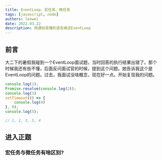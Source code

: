 ```yaml
---
title: EventLoop、宏任务、微任务
tags: [javascript, node]
authors: leewei
date: 2022.03.22
description: 用通俗易懂的语言阐述EventLoop
---
```


## 前言

大二下的暑假我碰到一个EventLoop面试题，当时回答的执行结果出错了。那个时候我还有些不懂，后面反问面试官的时候，提到这个问题。她告诉我这个是EventLoop的问题。过去，我面试没啥概念，现在好一点。开始复现我的问题。

```js
console.log(1);
Promise.resolve(console.log(2));
console.log(3)
setTimeout(() => {
    console.log(4)
}, 0);
console.log(5);

// 1, 2, 3, 5, 4

```

## 进入正题



### 宏任务与微任务有啥区别?

